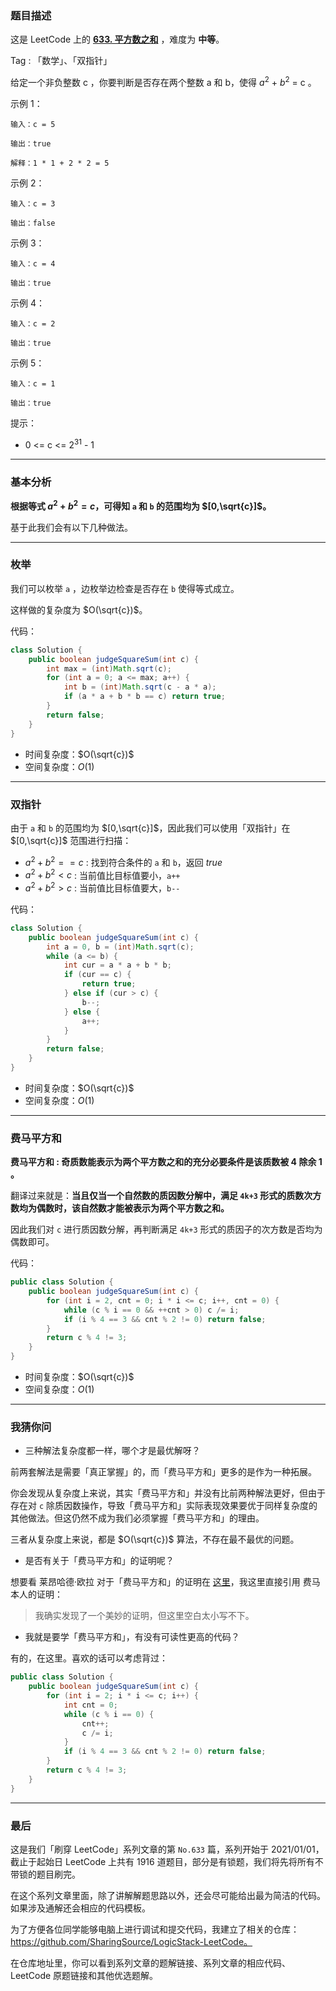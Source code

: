 ### 题目描述

这是 LeetCode 上的 **[633. 平方数之和](https://leetcode-cn.com/problems/sum-of-square-numbers/solution/gong-shui-san-xie-yi-ti-san-jie-mei-ju-s-7qi5/)** ，难度为 **中等**。

Tag : 「数学」、「双指针」



给定一个非负整数 c ，你要判断是否存在两个整数 a 和 b，使得 $a^2$ + $b^2$ = c 。

示例 1：
```
输入：c = 5

输出：true

解释：1 * 1 + 2 * 2 = 5
```
示例 2：
```
输入：c = 3

输出：false
```
示例 3：
```
输入：c = 4

输出：true
```
示例 4：
```
输入：c = 2

输出：true
```
示例 5：
```
输入：c = 1

输出：true
```

提示：
* 0 <= c <= $2^{31}$ - 1

---

### 基本分析

**根据等式 $a^2 + b^2 = c$，可得知 `a` 和 `b` 的范围均为 $[0,\sqrt{c}]$。**

基于此我们会有以下几种做法。

---

### 枚举

我们可以枚举 `a` ，边枚举边检查是否存在 `b` 使得等式成立。

这样做的复杂度为 $O(\sqrt{c})$。

代码：
```Java []
class Solution {
    public boolean judgeSquareSum(int c) {
        int max = (int)Math.sqrt(c);
        for (int a = 0; a <= max; a++) {
            int b = (int)Math.sqrt(c - a * a);
            if (a * a + b * b == c) return true;
        }
        return false;
    }
}
```
* 时间复杂度：$O(\sqrt{c})$
* 空间复杂度：$O(1)$

---

### 双指针

由于 `a` 和 `b` 的范围均为 $[0,\sqrt{c}]$，因此我们可以使用「双指针」在 $[0,\sqrt{c}]$ 范围进行扫描：

* $a^2 + b^2 == c$ : 找到符合条件的 `a` 和 `b`，返回 $true$
* $a^2 + b^2 < c$ : 当前值比目标值要小，`a++`
* $a^2 + b^2 > c$ : 当前值比目标值要大，`b--`

代码：
```Java []
class Solution {
    public boolean judgeSquareSum(int c) {
        int a = 0, b = (int)Math.sqrt(c);
        while (a <= b) {
            int cur = a * a + b * b;
            if (cur == c) {
                return true;
            } else if (cur > c) {
                b--;
            } else {
                a++;
            }
        }
        return false;
    }
}
```
* 时间复杂度：$O(\sqrt{c})$
* 空间复杂度：$O(1)$

---

### 费马平方和

**费马平方和 : 奇质数能表示为两个平方数之和的充分必要条件是该质数被 4 除余 1 。**

翻译过来就是：**当且仅当一个自然数的质因数分解中，满足 `4k+3` 形式的质数次方数均为偶数时，该自然数才能被表示为两个平方数之和。**

因此我们对 `c` 进行质因数分解，再判断满足 `4k+3` 形式的质因子的次方数是否均为偶数即可。

代码：
```Java []
public class Solution {
    public boolean judgeSquareSum(int c) {
        for (int i = 2, cnt = 0; i * i <= c; i++, cnt = 0) {
            while (c % i == 0 && ++cnt > 0) c /= i;
            if (i % 4 == 3 && cnt % 2 != 0) return false;
        }
        return c % 4 != 3;
    }
}
```
* 时间复杂度：$O(\sqrt{c})$
* 空间复杂度：$O(1)$

---

### 我猜你问

* 三种解法复杂度都一样，哪个才是最优解呀？

前两套解法是需要「真正掌握」的，而「费马平方和」更多的是作为一种拓展。

你会发现从复杂度上来说，其实「费马平方和」并没有比前两种解法更好，但由于存在对 `c` 除质因数操作，导致「费马平方和」实际表现效果要优于同样复杂度的其他做法。但这仍然不成为我们必须掌握「费马平方和」的理由。

三者从复杂度上来说，都是 $O(\sqrt{c})$ 算法，不存在最不最优的问题。

* 是否有关于「费马平方和」的证明呢？

想要看 莱昂哈德·欧拉 对于「费马平方和」的证明在 [这里](https://zh.wikipedia.org/wiki/%E8%B4%B9%E9%A9%AC%E5%B9%B3%E6%96%B9%E5%92%8C%E5%AE%9A%E7%90%86)，我这里直接引用 费马 本人的证明：

> 我确实发现了一个美妙的证明，但这里空白太小写不下。

* 我就是要学「费马平方和」，有没有可读性更高的代码？

有的，在这里。喜欢的话可以考虑背过：

```Java []
public class Solution {
    public boolean judgeSquareSum(int c) {
        for (int i = 2; i * i <= c; i++) {
            int cnt = 0;
            while (c % i == 0) {
                cnt++;
                c /= i;
            }
            if (i % 4 == 3 && cnt % 2 != 0) return false;
        }
        return c % 4 != 3;
    }
}
```

---

### 最后

这是我们「刷穿 LeetCode」系列文章的第 `No.633` 篇，系列开始于 2021/01/01，截止于起始日 LeetCode 上共有 1916 道题目，部分是有锁题，我们将先将所有不带锁的题目刷完。

在这个系列文章里面，除了讲解解题思路以外，还会尽可能给出最为简洁的代码。如果涉及通解还会相应的代码模板。

为了方便各位同学能够电脑上进行调试和提交代码，我建立了相关的仓库：https://github.com/SharingSource/LogicStack-LeetCode。

在仓库地址里，你可以看到系列文章的题解链接、系列文章的相应代码、LeetCode 原题链接和其他优选题解。

